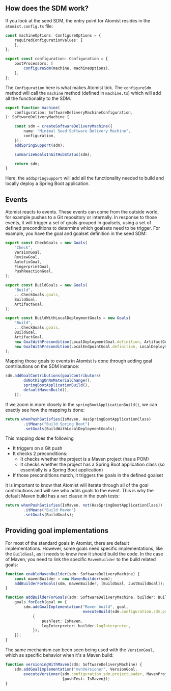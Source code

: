 ## How does the SDM work?

If you look at the seed SDM, the entry point for Atomist resides in the `atomist.config.ts` file:

``` typescript
const machineOptions: ConfigureOptions = {
    requiredConfigurationValues: [
    ],
};

export const configuration: Configuration = {
    postProcessors: [
        configureSdm(machine, machineOptions),
    ],
};
```

The `Configuration` here is what makes Atomist tick. The `configureSdm` method will call the `machine` method (defined in `machine.ts`) which will add all the functionality to the SDM.

``` typescript
export function machine(
    configuration: SoftwareDeliveryMachineConfiguration,
): SoftwareDeliveryMachine {

    const sdm = createSoftwareDeliveryMachine({
        name: "Minimal Seed Software Delivery Machine",
        configuration,
    });
    addSpringSupport(sdm);

    summarizeGoalsInGitHubStatus(sdm);

    return sdm;
}
```

Here, the `addSpringSupport` will add all the functionality needed to build and locally deploy a Spring Boot application.

## Events

Atomist reacts to events. These events can come from the outside world, for example pushes to a Git repository or internally. In response to those events, it will trigger a set of goals grouped in goalsets, using a set of defined preconditions to determine which goalsets need to be trigger. For example, you have the goal and goalset definition in the seed SDM:

``` typescript
export const CheckGoals = new Goals(
    "Check",
    VersionGoal,
    ReviewGoal,
    AutofixGoal,
    FingerprintGoal,
    PushReactionGoal,
);

export const BuildGoals = new Goals(
    "Build",
    ...CheckGoals.goals,
    BuildGoal,
    ArtifactGoal,
);

export const BuildWithLocalDeploymentGoals = new Goals(
    "Build",
    ...CheckGoals.goals,
    BuildGoal,
    ArtifactGoal,
    new GoalWithPrecondition(LocalDeploymentGoal.definition, ArtifactGoal),
    new GoalWithPrecondition(LocalEndpointGoal.definition, LocalDeploymentGoal),
);
```

Mapping those goals to events in Atomist is done through adding goal contributions on the SDM instance:

``` typescript
sdm.addGoalContributions(goalContributors(
        doNothingOnNoMaterialChange(),
        springBootApplicationBuild(),
        defaultMavenBuild(),
    ));
```

If we zoom in more closely in the `springBootApplicationBuild()`, we can exactly see how the mapping is done:

``` typescript
return whenPushSatisfies(IsMaven, HasSpringBootApplicationClass)
        .itMeans("Build Spring Boot")
        .setGoals(BuildWithLocalDeploymentGoals);
```

This mapping does the following
* It triggers on a Git push
* It checks 2 preconditions:
    * It checks whether the project is a Maven project (has a POM)
    * It checks whether the project has a Spring Boot application class (so essentially is a Spring Boot application)
* If those preconditions match, it triggers the goals in the defined goalset

It is important to know that Atomist will iterate through all of the goal contributions and will see who adds goals to the event. This is why the default Maven build has a `not` clause in the push tests:

``` typescript
return whenPushSatisfies(IsMaven, not(HasSpringBootApplicationClass))
        .itMeans("Build Maven")
        .setGoals(BuildGoals);
```

## Providing goal implementations

For most of the standard goals in Atomist, there are default implementations. However, some goals need specific implementations, like the `BuildGoal`, as it needs to know _how_ it should build the code. In the case of Maven, you need to link the specific `MavenBuilder` to the build related goals:

``` typescript
function enableMavenBuilder(sdm: SoftwareDeliveryMachine) {
    const mavenBuilder = new MavenBuilder(sdm);
    addBuilderForGoals(sdm, mavenBuilder, [BuildGoal, JustBuildGoal]);
}

function addBuilderForGoals(sdm: SoftwareDeliveryMachine, builder: Builder, goals: Goal[]) {
    goals.forEach(goal => {
        sdm.addGoalImplementation("Maven build", goal, 
                                  executeBuild(sdm.configuration.sdm.projectLoader, builder),
            {
                pushTest: IsMaven,
                logInterpreter: builder.logInterpreter,
            });
    });
}
```

The same mechanism can been seen being used with the `VersionGoal`, which as specific behavior when it's a Maven build:

``` typescript
function versioningWithMaven(sdm: SoftwareDeliveryMachine) {
    sdm.addGoalImplementation("mvnVersioner", VersionGoal,
        executeVersioner(sdm.configuration.sdm.projectLoader, MavenProjectVersioner), 
                         {pushTest: IsMaven});
}
```